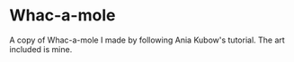 # Whac-a-mole
A copy of Whac-a-mole I made by following Ania Kubow's tutorial. 
The art included is mine.

